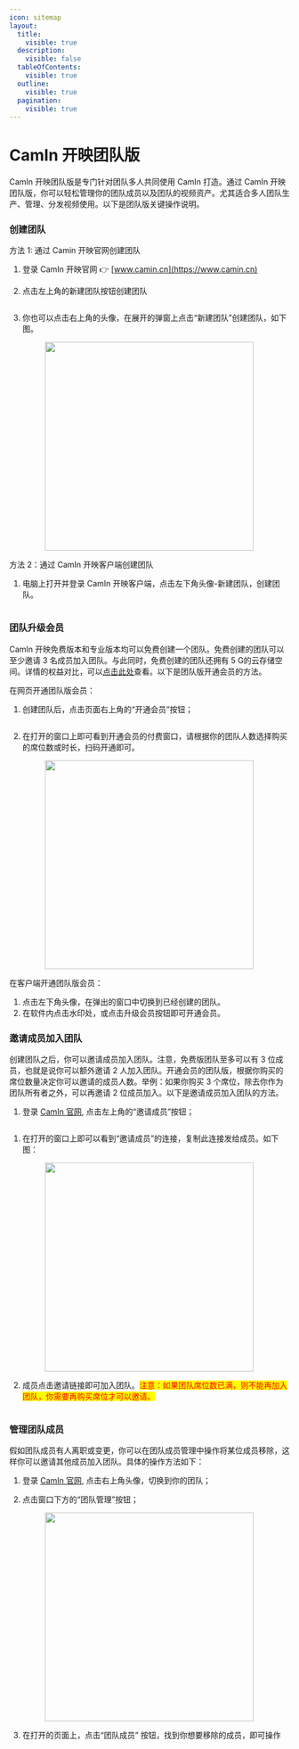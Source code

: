 ```yaml
---
icon: sitemap
layout:
  title:
    visible: true
  description:
    visible: false
  tableOfContents:
    visible: true
  outline:
    visible: true
  pagination:
    visible: true
---
```


# CamIn 开映团队版

CamIn 开映团队版是专门针对团队多人共同使用 CamIn 打造。通过 CamIn 开映团队版，你可以轻松管理你的团队成员以及团队的视频资产。尤其适合多人团队生产、管理、分发视频使用。以下是团队版关键操作说明。

### 创建团队

方法 1: 通过 Camin 开映官网创建团队

1. 登录 CamIn 开映官网 👉 [www.camin.cn](https://www.camin.cn)
2.  点击左上角的新建团队按钮创建团队



    <figure><img src=".gitbook/assets/image (126).png" alt=""><figcaption></figcaption></figure>
3.  你也可以点击右上角的头像，在展开的弹窗上点击“新建团队”创建团队，如下图。

    <figure><img src=".gitbook/assets/image (121).png" alt="" width="375"><figcaption></figcaption></figure>

方法 2：通过 CamIn 开映客户端创建团队

1.  电脑上打开并登录 CamIn 开映客户端，点击左下角头像-新建团队，创建团队。

    <figure><img src=".gitbook/assets/image (122).png" alt=""><figcaption></figcaption></figure>



### 团队升级会员

CamIn 开映免费版本和专业版本均可以免费创建一个团队。免费创建的团队可以至少邀请 3 名成员加入团队。与此同时，免费创建的团队还拥有 5 G的云存储空间。详情的权益对比，可以[点击此处](https://www.camin.cn/pricing)查看。以下是团队版开通会员的方法。

在网页开通团队版会员：

1.  创建团队后，点击页面右上角的“开通会员”按钮；

    <figure><img src=".gitbook/assets/image (123).png" alt=""><figcaption></figcaption></figure>
2.  在打开的窗口上即可看到开通会员的付费窗口，请根据你的团队人数选择购买的席位数或时长，扫码开通即可。

    <figure><img src=".gitbook/assets/image (124).png" alt="" width="375"><figcaption></figcaption></figure>



在客户端开通团队版会员：

1. 点击左下角头像，在弹出的窗口中切换到已经创建的团队。
2. 在软件内点击水印处，或点击升级会员按钮即可开通会员。

### 邀请成员加入团队

创建团队之后，你可以邀请成员加入团队。注意，免费版团队至多可以有 3 位成员，也就是说你可以额外邀请 2 人加入团队。开通会员的团队版，根据你购买的席位数量决定你可以邀请的成员人数。举例：如果你购买 3 个席位，除去你作为团队所有者之外，可以再邀请 2 位成员加入。以下是邀请成员加入团队的方法。

1. 登录 [CamIn 官网](https://www.camin.cn), 点击左上角的“邀请成员”按钮；

<figure><img src=".gitbook/assets/image (4).png" alt=""><figcaption></figcaption></figure>



1.  在打开的窗口上即可以看到“邀请成员”的连接，复制此连接发给成员。如下图：

    <figure><img src=".gitbook/assets/image (5).png" alt="" width="375"><figcaption></figcaption></figure>


2.  成员点击邀请链接即可加入团队。<mark style="color:red;">注意：如果团队席位数已满，则不能再加入团队，你需要再购买席位才可以邀请。</mark>

    <figure><img src=".gitbook/assets/image (6).png" alt=""><figcaption></figcaption></figure>



### 管理团队成员

假如团队成员有人离职或变更，你可以在团队成员管理中操作将某位成员移除，这样你可以邀请其他成员加入团队。具体的操作方法如下：

1. 登录 [CamIn 官网](https://www.camin.cn), 点击右上角头像，切换到你的团队；
2.  点击窗口下方的“团队管理”按钮；

    <figure><img src=".gitbook/assets/image (125).png" alt="" width="375"><figcaption></figcaption></figure>
3.  在打开的页面上，点击“团队成员” 按钮，找到你想要移除的成员，即可操作

    <figure><img src=".gitbook/assets/企业微信截图_d7b40634-1df1-4cf6-a033-578f130b9953.png" alt=""><figcaption></figcaption></figure>

